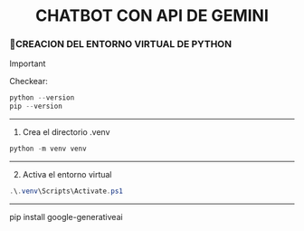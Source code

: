 <h1 align=center> CHATBOT CON API DE GEMINI</h1>

### 🔹CREACION DEL ENTORNO VIRTUAL DE PYTHON

> [!IMPORTANT]
> Checkear:
```powershell
python --version
pip --version
```
---

1. Crea el directorio .venv

```powershell
python -m venv venv
```
---

2. Activa el entorno virtual

```powershell
.\.venv\Scripts\Activate.ps1
```


---


pip install google-generativeai

